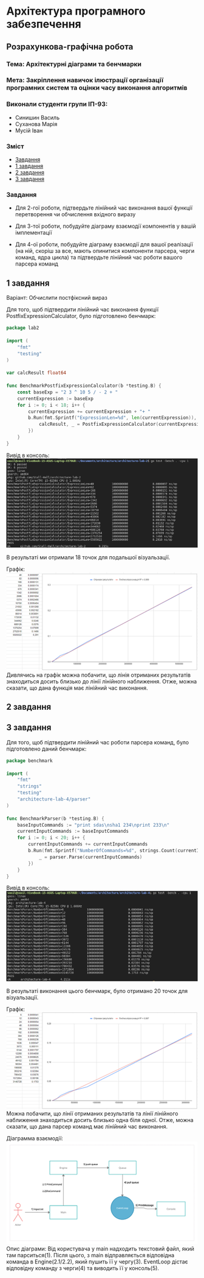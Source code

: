 # Архітектура програмного забезпечення

## Розрахункова-графічна робота

### **Тема**: Архітектурні діаграми та бенчмарки

### **Мета**: Закріплення навичок ілюстрації організації програмних систем та оцінки часу виконання алгоритмів

### Виконали студенти групи ІП-93:
- Синишин Василь
- Суханова Марія
- Мусій Іван

### Зміст

- [Завдання](#Завдання)
- [1 завдання](#1-завдання)
- [2 завдання](#2-завдання)
- [3 завдання](#3-завдання)

### Завдання

- Для 2-гої роботи, підтвердьте лінійний час виконання вашої функції перетворення чи обчислення вхідного виразу

- Для 3-тої роботи, побудуйте діаграму взаємодії компонентів у вашій імплементації

- Для 4-ої роботи, побудуйте діаграму взаємодії для вашої реалізації (на ній, скоріш за все, мають опинитися компоненти парсера, черги команд, ядра цикла) та підтвердьте лінійний час роботи вашого парсера команд

## 1 завдання
Варіант: Обчислити постфіксний вираз

Для того, щоб підтвердити лінійний час виконання функції PostfixExpressionCalculator, було підготовлено бенчмарк:

```go
package lab2

import (
	"fmt"
	"testing"
)

var calcResult float64

func BenchmarkPostfixExpressionCalculator(b *testing.B) {
	const baseExp = "2 3 ^ 10 5 / - 2 + "
	currentExpression := baseExp
	for i := 0; i < 18; i++ {
		currentExpression += currentExpression + "+ "
		b.Run(fmt.Sprintf("ExpressionLen=%d", len(currentExpression)), func(b *testing.B) {
			calcResult, _ = PostfixExpressionCalculator(currentExpression)
		})
	}
}
```

Вивід в консоль:
![](./img/task1/lab2_console.png)

В результаті ми отримали 18 точок для подальшої візуальзації.

Графік:
![](./img/task1/lab2_graph.PNG)
Дивлячись на графік можна побачити, що лінія отриманих результатів знаходиться досить близько до лінії лінійного наближення. Отже, можна сказати, що дана функція має лінійний час виконання.

## 2 завдання

## 3 завдання
Для того, щоб підтвердити лінійний час роботи парсера команд, було підготовлено даний бенчмарк:

```go
package benchmark

import (
	"fmt"
	"strings"
	"testing"
	"architecture-lab-4/parser"
)

func BenchmarkParser(b *testing.B) {
	baseInputCommands := "print sdas\nsha1 234\nprint 233\n"
	currentInputCommands := baseInputCommands
	for i := 0; i < 20; i++ {
		currentInputCommands += currentInputCommands
		b.Run(fmt.Sprintf("NumberOfCommands=%d", strings.Count(currentInputCommands, "\n")), func(b *testing.B) {
			_ = parser.Parse(currentInputCommands)
		})
	}
}
```

Вивід в консоль:
![](./img/task3/lab4_console.png)

В результаті виконання цього бенчмарк, було отримано 20 точок для візуальзації.

Графік:
![](./img/task3/lab4_graph.PNG)
Можна побачити, що лінії отриманих результатів та лінії лінійного наближення знаходиться досить близько одна біля одної. Отже, можна сказати, що дана парсер команд має лінійний час виконання.

Діаграмма взаємодії:
![](./img/task3/Lab4-Communication-Diagram.png)
Опис діаграми:
Від користувача у main надходить текстовий файл, який там парситься(1).
Після цього, з main відправляється відповідна команда в Engine(2.1/2.2), який пушить її у чергу(3).
EventLoop дістає відповідну команду з черги(4) та виводить її у консоль(5).
